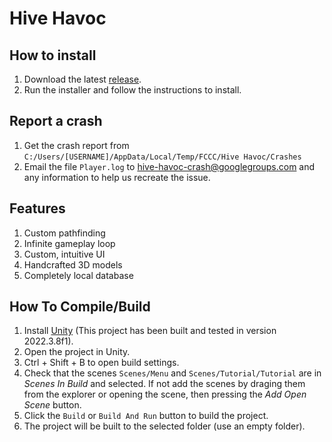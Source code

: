# Hive Havoc

## How to install
1. Download the latest [release](https://github.com/KougatCylinder5/Hive-Havoc/releases/latest).
2. Run the installer and follow the instructions to install.

## Report a crash
1. Get the crash report from `C:/Users/[USERNAME]/AppData/Local/Temp/FCCC/Hive Havoc/Crashes`
2. Email the file `Player.log` to [hive-havoc-crash@googlegroups.com](mailto:hive-havoc-crash@googlegroups.com) and any information to help us recreate the issue.

## Features
1. Custom pathfinding
2. Infinite gameplay loop
3. Custom, intuitive UI
4. Handcrafted 3D models
5. Completely local database

## How To Compile/Build
1. Install [Unity](https://unity.com/download) (This project has been built and tested in version 2022.3.8f1).
2. Open the project in Unity.
3. Ctrl + Shift + B to open build settings.
4. Check that the scenes `Scenes/Menu` and `Scenes/Tutorial/Tutorial` are in *Scenes In Build* and selected. If not add the scenes by draging them from the explorer or opening the scene, then pressing the *Add Open Scene* button.
5. Click the `Build` or `Build And Run` button to build the project.
6. The project will be built to the selected folder (use an empty folder).
